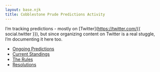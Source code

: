 ```yaml
---
layout: base.njk
title: Cobblestone Prude Predictions Activity
---
```


I’m tracking predictions -
mostly on [Twitter](https://twitter.com/{{ social.twitter }}),
but since organizing content on Twitter is a real stuggle,
I’m documenting it here too.

* [Ongoing Predictions](./pages/predictions/)
* [Current Standings](./pages/standings/)
* [The Rules](./pages/rules/)
* [Resolutions](./pages/resolutions/)